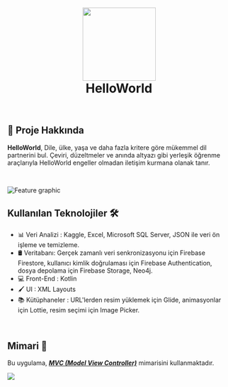 <div align="center">
      <h1> 
            <img src="https://github.com/user-attachments/assets/3e972703-9a8c-45ef-9f64-5789e28db311" width="165px">
            <br/>
            HelloWorld
            <br/> 
      </h1>
</div>

   <br/> 

## 📌 **Proje Hakkında** 
**HelloWorld**, Dile, ülke, yaşa ve daha fazla kritere göre mükemmel dil partnerini bul. Çeviri, düzeltmeler ve anında altyazı gibi yerleşik öğrenme araçlarıyla HelloWorld engeller olmadan iletişim kurmana olanak tanır.

<br/> 

![Feature graphic](https://github.com/user-attachments/assets/326b56e7-02e9-4ac2-8e72-6959e3f83e7a)
   <br/> 

## Kullanılan Teknolojiler 🛠️
- 📊  Veri Analizi : Kaggle, Excel, Microsoft SQL Server, JSON ile veri ön işleme ve temizleme.
- 🛢️ Veritabanı: Gerçek zamanlı veri senkronizasyonu için Firebase Firestore, kullanıcı kimlik doğrulaması için Firebase Authentication, dosya depolama için Firebase Storage, Neo4j.
- 💻 Front-End : Kotlin
- 🖌️ UI : XML Layouts
- 📚 Kütüphaneler : URL'lerden resim yüklemek için Glide, animasyonlar için Lottie, resim seçimi için Image Picker.

<br/> 

## Mimari 🗼
Bu uygulama, [***MVC (Model View Controller)***](https://developer.android.com/topic/architecture) mimarisini kullanmaktadır.

![](https://github.com/achelmasoudi/MSG_MoviesSeriesGalaxy/assets/154275618/3fa5f0bc-4bff-4674-8027-ef4ef9b97fe0)
